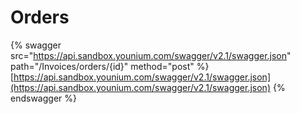 # Orders

{% swagger src="https://api.sandbox.younium.com/swagger/v2.1/swagger.json" path="/Invoices/orders/{id}" method="post" %}
[https://api.sandbox.younium.com/swagger/v2.1/swagger.json](https://api.sandbox.younium.com/swagger/v2.1/swagger.json)
{% endswagger %}
